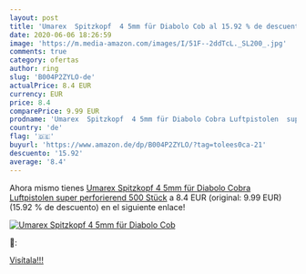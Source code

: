 ```yaml
---
layout: post
title: 'Umarex  Spitzkopf  4 5mm für Diabolo Cob al 15.92 % de descuento'
date: 2020-06-06 18:26:59
image: 'https://m.media-amazon.com/images/I/51F--2ddTcL._SL200_.jpg'
comments: true
category: ofertas
author: ring
slug: 'B004P2ZYLO-de'
actualPrice: 8.4 EUR
currency: EUR
price: 8.4
comparePrice: 9.99 EUR
prodname: 'Umarex  Spitzkopf  4 5mm für Diabolo Cobra Luftpistolen  super perforierend  500 Stück'
country: 'de'
flag: '🇩🇪'
buyurl: 'https://www.amazon.de/dp/B004P2ZYLO/?tag=tolees0ca-21'
descuento: '15.92'
average: '8.4'
---
```


Ahora mismo tienes [Umarex  Spitzkopf  4 5mm für Diabolo Cobra Luftpistolen  super perforierend  500 Stück](https://www.amazon.de/dp/B004P2ZYLO/?tag=tolees0ca-21) a 8.4 EUR (original: 9.99 EUR) (15.92 %  de descuento) en el siguiente enlace!

[![Umarex  Spitzkopf  4 5mm für Diabolo Cob](https://m.media-amazon.com/images/I/51F--2ddTcL._SL200_.jpg)](https://www.amazon.de/dp/B004P2ZYLO/?tag=tolees0ca-21)

🔎:


[Visítala!!!](https://www.amazon.de/dp/B004P2ZYLO/?tag=tolees0ca-21)
